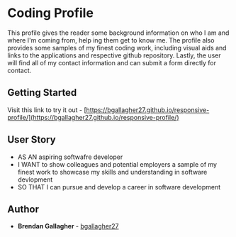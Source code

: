# Coding Profile
This profile gives the reader some background information on who I am and where I'm coming from, help ing them get to know me. The profile also provides some samples of my finest coding work, including visual aids and links to the applications and respective github repository. Lastly, the user will find all of my contact information and can submit a form directly for contact.

## Getting Started
Visit this link to try it out - [https://bgallagher27.github.io/responsive-profile/](https://bgallagher27.github.io/responsive-profile/)

## User Story
* AS AN aspiring softwafre developer
* I WANT to show colleagues and potential employers a sample of my finest work to showcase my skills and understanding in software devlopment
* SO THAT I can pursue and develop a career in software development

## Author
* **Brendan Gallagher** - [bgallagher27](https://github.com/bgallagher27)